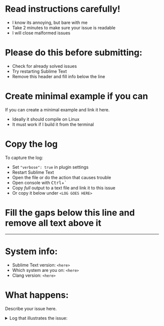 # Read instructions carefully! #
- I know its annoying, but bare with me
- Take 2 minutes to make sure your issue is readable
- I will close malformed issues

# Please do this before submitting: #
- Check for already solved issues
- Try restarting Sublime Text
- Remove this header and fill info below the line

# Create minimal example if you can #
If you can create a minimal example and link it here.
- Ideally it should compile on Linux
- It must work if I build it from the terminal

# Copy the log #
To capture the log:
- Set `"verbose": true` in plugin settings
- Restart Sublime Text
- Open the file or do the action that causes trouble
- Open console with <kbd>Ctrl</kbd>+<kbd>`</kbd>
- Copy *full* output to a text file and link it to this issue
- Or copy it below under `<LOG GOES HERE>`

# Fill the gaps below this line and remove all text above it #
--------------------------------------------------------------

# System info: #
- Sublime Text version: `<here>`
- Which system are you on: `<here>`
- Clang version: `<here>`

# What happens:  #
Describe your issue here.

<details>
<summary>Log that illustrates the issue: </summary>
  
```
<LOG GOES HERE>
```

</details>


